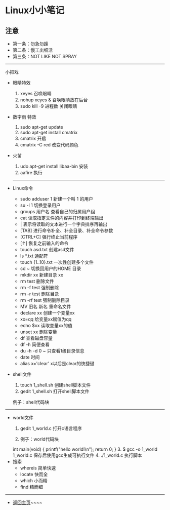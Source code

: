 # Linux小小笔记 #

  ## 注意 ##
  - 第一条：勿急勿躁
-  第二条：慢工出细活
-  第三条：NOT LIKE NOT SPRAY
-  --
  
   小把戏 
- 眼睛特效
   1. xeyes    召唤眼睛
   1. nohup xeyes &  召唤眼睛放在后台
   2. sudo kill -9 进程数  关闭眼睛

- 数字雨 特效
   1. sudo apt-get update 
   2. sudo apt-get install cmatrix
   3. cmatrix  开启
   4. cmatrix -C red  改变代码颜色
- 火苗
   1. udo apt-get install libaa-bin  安装
   2. aafire  执行
  -----
- Linux命令 

   - sudo adduser 1  新建一个叫 1 的用户
   - su -l 1    切换登录用户
   - groups 用户名  查看自己的归属用户组
   - cat    读取指定文件的内容并打印到终端输出
   - |  表示将读取的文本进行一个字典排序再输出       
   - [TAB]      进行命令补全、补全目录、补全命令参数
   - [CTRL+C]   强行终止当前程序
   - [↑]       恢复之前输入的命令
   - touch asd.txt  创建asd文件
   - ls *.txt   通配符
   - touch {1..10}.txt  一次性创建多个文件
   - cd ~  切换回用户的HOME 目录
   - mkdir xx  新建目录 xx
   - rm test 删除文件
   - rm -f test 强制删除
   - rm -r test 删除目录
   - rm -rf test 强制删除目录
   - MV  旧名 新名  重命名文件
   - declare xx 创建一个变量xx
   - xx=qq  给变量xx赋值为qq
   - echo $xx 读取变量xx的值
   - unset xx  删除变量
   - df  查看磁盘容量
   - df -h 简便查看
   - du -h -d 0 ~  只查看1级目录信息 
   - date  时间
   - alias x='clear' x以后是clear的快捷键
  
- shell文件
   1. touch 1_shell.sh 创建shell脚本文件 
   2. gedit 1_shell.sh 打开shell脚本文件


   例子：shell代码块
   <? shell

   #!/bin/bash

   for ((i=0; i<10; i++));do   
   echo "hello shell"

   done

   exit 0

  
   1. chmod 755 1_shell.sh  为文件添加权限
   2. ./hello_shell.sh  执行脚本

****

- world文件
   1. gedit 1_world.c  打开c语言程序
   
   2. 例子：world代码块
   <? world

     #include <stdio.h>

     int main(void)
    {

     printf("hello world!\n");

     return 0;

    }

   3. $ gcc -o 1_world 1_world.c  保存后使用gcc生成可执行文件
   4. ./1_world.c  执行脚本

- 搜索
   - whereis 简单快速
   - locate  快而全
   - which   小而精
   - find    精而细






---------
- [返回主页](README.md)~~~~
